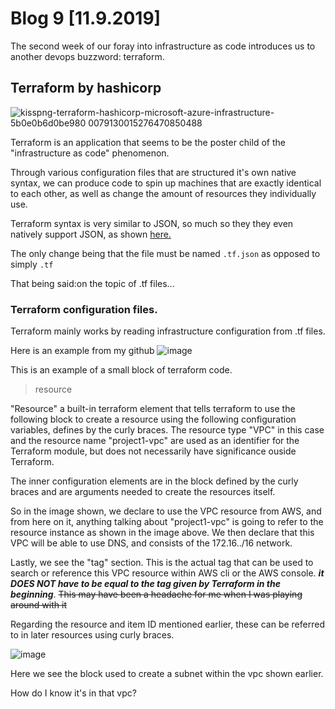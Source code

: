 # Blog 9 [11.9.2019]

The second week of our foray into infrastructure as code introduces us to another devops buzzword: terraform.

## Terraform by hashicorp
![kisspng-terraform-hashicorp-microsoft-azure-infrastructure-5b0e0b6d0be980 0079130015276470850488](https://user-images.githubusercontent.com/20525440/68502909-71ccba80-0216-11ea-991a-e697e956e51a.png)



Terraform is an application that seems to be the poster child of the "infrastructure as code" phenomenon.

Through various configuration files that are structured it's own native syntax, we can produce code to spin up machines that are exactly identical to each other, as well as change the amount of resources they individually use.

Terraform syntax is very similar to JSON, so much so they they even natively support JSON, as shown [here.](https://www.terraform.io/docs/configuration/syntax-json.html)

The only change being that the file must be named ```.tf.json``` as opposed to simply ```.tf```

That being said:on the topic of .tf files...


### Terraform configuration files.

Terraform mainly works by reading infrastructure configuration from .tf files.

Here is an example from my github 
![image](https://user-images.githubusercontent.com/20525440/68497651-e77e5980-0209-11ea-956c-6202c6ecccab.png)

This is an example of a small block of terraform code.

>resource 

"Resource" a built-in terraform element that tells terraform to use the following block to create a resource using the following configuration variables, defines by the curly braces. The resource type "VPC" in this case and the resource name "project1-vpc" are used as an identifier for the Terraform module, but does not necessarily have significance ouside Terraform.

The inner configuration elements are in the block defined by the curly braces and are arguments needed to create the resources itself. 

So in the image shown, we declare to use the VPC resource from AWS, and from here on it, anything talking about "project1-vpc" is going to refer to the resource instance as shown in the image above. We then declare that this VPC will be able to use DNS, and consists of the 172.16../16 network.

Lastly, we see the "tag" section. This is the actual tag that can be used to search or reference this VPC resource within AWS cli or the AWS console. **_it DOES NOT have to be equal to the tag given by Terraform in the beginning_**. ~~This may have been a headache for me when I was playing around with it~~

Regarding the resource and item ID mentioned earlier, these can be referred to in later resources using curly braces.

![image](https://user-images.githubusercontent.com/20525440/68502164-a2135980-0214-11ea-9b49-e7c7d3411251.png)

Here we see the block used to create a subnet within the vpc shown earlier.

How do I know it's in that vpc?
